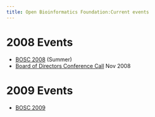 ```yaml
---
title: Open Bioinformatics Foundation:Current events
---
```


2008 Events
===========

-   [BOSC 2008](BOSC_2008 "wikilink") (Summer)
-   [Board of Directors Conference
    Call](Minutes:2008_ConfCall "wikilink") Nov 2008

2009 Events
===========

-   [BOSC 2009](BOSC_2009 "wikilink")

